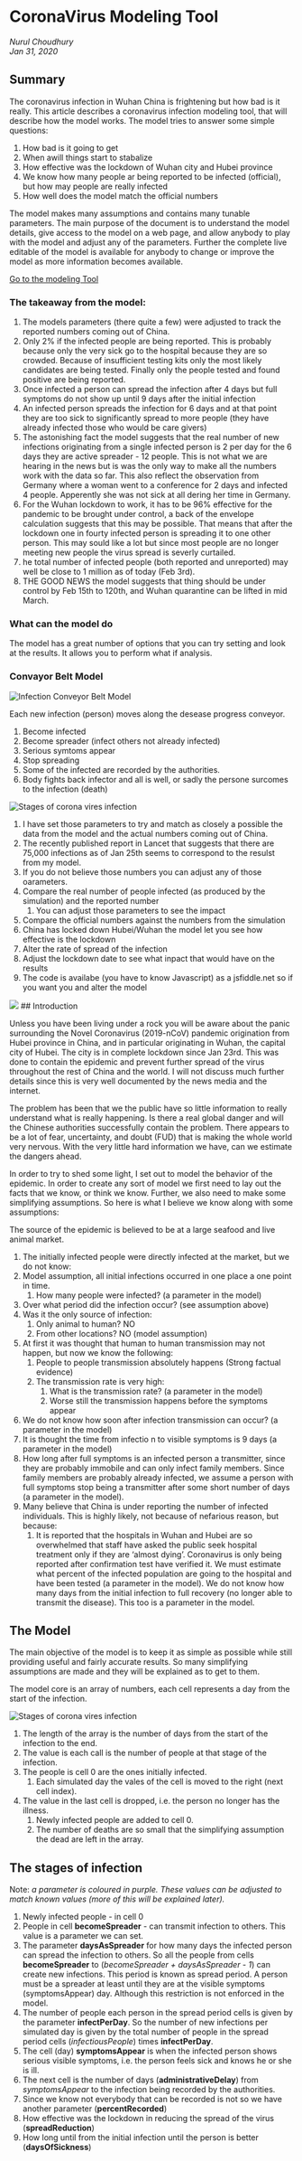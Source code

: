 # CoronaVirus Modeling Tool
*Nurul Choudhury* <br>
*Jan 31, 2020*


## Summary
The coronavirus infection in Wuhan China is frightening but how bad is it really. This article describes a coronavirus infection modeling tool, that will describe how the model works. The model tries to answer some simple questions:

1. How bad is it going to get
2. When awill things start to stabalize
3. How effective was the lockdown of Wuhan city and Hubei province
4. We know how many people ar being reported to be infected (official), but how may people are really infected
5. How well does the model match the official numbers

The model makes many assumptions and contains many tunable parameters. The main purpose of the document is to understand the model details, give access to the model on a web page, and allow anybody to play with the model and adjust any of the parameters. Further the complete live editable of the model is available for anybody to change  or improve the model as more information becomes available. 

[Go to the modeling Tool](https://nurulc.github.io/coronavirus.html)

### The takeaway from the model:

1. The models parameters (there quite a few) were adjusted to track the reported numbers coming out of China.
2. Only 2% if the infected people are being reported. This is probably because only the very sick go to the hospital because they are so crowded. Because of insufficient testing kits only the most likely candidates are being tested. Finally only the people tested and found positive are being reported.
1. Once infected a person can spread the infection after 4 days but full symptoms do not show up until 9 days after the initial infection
1. An infected person spreads the infection for 6 days and at that point they are too sick to significantly spread to more people (they have already infected those who would be care givers)
1. The astonishing fact the model suggests that the real number of new infections originating from a single infected person is 2 per day for the 6 days they are active spreader - 12 people. This is not what we are hearing in the news but is was the only way to make all the numbers work with the data so far. This also reflect the observation from Germany where a woman went to a conference for 2 days and infected 4 people. Apperently she was not sick at all dering her time in Germany.
1. For the Wuhan lockdown to work, it has to be 96% effective for the pandemic to be brought under control, a back of the envelope calculation suggests that this may be possible. That means that after the lockdown one in fourty infected person is spreading it to one other person. This may sould like a lot but since most people are no longer meeting new people the virus spread is severly curtailed.
1. he total number of infected people (both reported and unreported) may well be close to 1 million as of today (Feb 3rd). 
1. THE GOOD NEWS the model suggests that thing should be under control by Feb 15th to 120th, and Wuhan quarantine can be lifted in mid March. 

### What can the model do

The model has a great number of options that you can try setting and look at the results. It allows you to perform what if analysis.
### Convayor Belt Model

![Infection Conveyor Belt Model](conveyor.gif)

Each new infection (person) moves along the desease progress conveyor. 

1. Become infected
2. Become spreader (infect others not already infected)
3. Serious symtoms appear
4. Stop spreading
5. Some of the infected are recorded by the authorities. 
6. Body fights back infector and all is well, or sadly the persone surcomes to the infection (death)

 <img id="model" src="https://nurulc.github.io/coronavirus_stages.svg" alt="Stages of corona vires infection" >
 
1. I have set those parameters to try and match as closely a possible the data from the model and the actual numbers coming out of China.
1. The recently published report in Lancet that suggests that there are 75,000 infections as of Jan 25th seems to correspond to the resulst from my model. 
1. If you do not believe those numbers you can adjust any of those oarameters.
1. Compare the real number of people infected (as produced by the simulation) and the reported number
   1. You can adjust those parameters to see the impact
2. Compare the official numbers against the numbers from the simulation
3. China has locked down Hubei/Wuhan the model let you see how effective is the lockdown
4. Alter the rate of spread of the infection
5. Adjust the lockdown date to see what inpact that would have on the results
6. The code is availabe (you have to know Javascript) as a jsfiddle.net so if you want you and alter the model


<img src="coronavirus_model.PNG" >
## Introduction

Unless you have been living under a rock you will be aware about the panic surrounding the Novel Coronavirus (2019-nCoV)  pandemic origination from Hubei province in China, and in particular originating in Wuhan, the capital city of Hubei. The city is in complete lockdown since Jan 23rd. This was done to contain the epidemic and prevent further spread of the virus throughout the rest of China and the world. I will not discuss much further details since this is very well documented by the news media and the internet.

The problem has been that we the public have so little information to really understand what is really happening. Is there a real global danger and will the Chinese authorities successfully contain the problem.   There appears to be a lot of fear, uncertainty, and doubt (FUD) that is making the whole world very nervous.  With the very little hard information we have, can we estimate the dangers ahead.

In order to try to shed some light, I set out to model the behavior of the epidemic. In order to create any sort of model we first need to lay out the facts that we know, or think we know. Further, we also need to make some simplifying assumptions. So here is what I believe we know along with some assumptions:

The source of the epidemic is believed to be at a large seafood and live animal market.


1. The initially infected people were directly infected at the market, but we do not know:
1. Model assumption, all initial infections occurred in one place a one point in time.
   1. How many people were infected? (a parameter in the model)
1. Over what period did the infection occur? (see assumption above)
1. Was it the only source of infection: 
   1. Only animal to human? NO
   1. From other locations? NO (model assumption)
1. At first it was thought that human to human transmission may not happen, but now we know the following:
   1. People to people transmission absolutely happens (Strong factual evidence)
   1. The transmission rate is very high: 
      1. What is the transmission rate? (a parameter in the model)
      1. Worse still the transmission happens before the symptoms appear
1. We do not know how soon after infection transmission can occur? (a parameter in the model)
1. It is thought the time from infectio n to visible symptoms is 9 days (a parameter in the model)
1. How long after full symptoms is an infected person a transmitter, since they are probably immobile and can only infect family members. Since family members are probably already infected, we assume a person with full symptoms stop being a transmitter after some short number of days (a parameter in the model).
1. Many believe that China is under reporting the number of infected individuals. This is highly likely, not because of nefarious reason, but because:
   1. It is reported that the hospitals in Wuhan and Hubei are so overwhelmed that staff have asked the public seek hospital treatment only if they are ‘almost dying’. 
Coronavirus is only being reported after confirmation test have verified it. We must estimate what percent of the infected population are going to the hospital and have been tested  (a parameter in the model).
We do not know how many days from the initial infection to full recovery (no longer able to transmit the disease). This too is a parameter in the model.

## The Model
The main objective of the model is to keep it as simple as possible while still providing useful and fairly accurate results. So many simplifying assumptions are made and they will be explained as to get to them.

The model core is an array of numbers, each cell represents a day from the start of the infection. 

<img id="model" src="https://nurulc.github.io/coronavirus_stages.svg" alt="Stages of corona vires infection" >

1. The length of the array is the number of days from the start of the infection to the end. 
1. The value is each call is the number of people at that stage of the infection. 
1. The people is cell 0 are the ones initially infected.
   1. Each simulated day the vales of the cell is moved to the right (next cell index). 
1. The value in the last cell is dropped, i.e. the person no longer has the illness.
   1. Newly infected people are added to cell 0.
   1. The number of deaths are so small that the simplifying assumption the dead are left in the array.

## The stages of infection
Note: *a parameter is coloured in purple. These values can be adjusted to match known values (more of this will be explained later).*

1. Newly infected people - in cell 0
2. People in cell **becomeSpreader** - can transmit infection to others. This value is a parameter we can set.
3. The parameter **daysAsSpreader** for how many days the infected person can spread the infection to others. So all the people from cells **becomeSpreader** to (*becomeSpreader  + daysAsSpreader - 1*) can create new infections. This period is known as spread period. A person must be a spreader at least until they are at the visible symptoms (symptomsAppear) day. Although this restriction is not enforced in the model. 
4. The number of people each person in the spread period cells is given by the parameter **infectPerDay**. So the number of new infections per simulated day is given by the total number of people in the spread period cells (*infectiousPeople*) times **infectPerDay**.
5. The cell (day) **symptomsAppear** is when the infected person shows serious visible symptoms, i.e. the person feels sick and knows he or she is ill.
6. The next cell is the number of days (**administrativeDelay**) from *symptomsAppear* to the infection being recorded by the authorities.
7. Since we know not everybody that can be recorded is not so we have another parameter (**percentRecorded**)
8. How effective was the lockdown in reducing the spread of the virus (**spreadReduction**)
9. How long until from the initial infection until the person is better (**daysOfSickness**)

